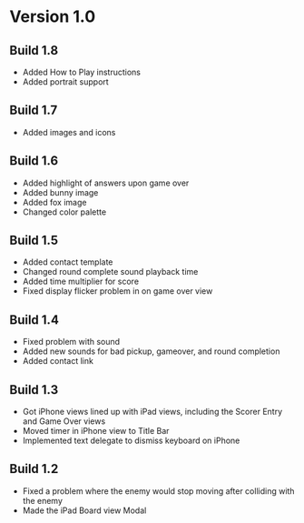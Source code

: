 Version 1.0
===========

Build 1.8
---------
* Added How to Play instructions
* Added portrait support

Build 1.7
---------
* Added images and icons

Build 1.6
---------
* Added highlight of answers upon game over
* Added bunny image
* Added fox image
* Changed color palette

Build 1.5
---------
* Added contact template
* Changed round complete sound playback time
* Added time multiplier for score
* Fixed display flicker problem in on game over view

Build 1.4
---------
* Fixed problem with sound
* Added new sounds for bad pickup, gameover, and round completion
* Added contact link

Build 1.3
---------
* Got iPhone views lined up with iPad views, including the Scorer Entry
  and Game Over views
* Moved timer in iPhone view to Title Bar
* Implemented text delegate to dismiss keyboard on iPhone

Build 1.2
---------
* Fixed a problem where the enemy would stop moving after colliding with
  the enemy
* Made the iPad Board view Modal

